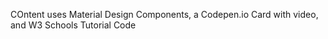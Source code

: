COntent uses Material Design Components, a Codepen.io Card with video, and W3 Schools Tutorial Code
